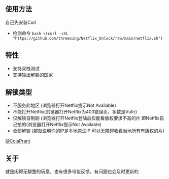 ## 使用方法
自己先安装Curl
- 检测命令 `bash <(curl -sSL "https://github.com/threexing/Netflix_Unlock/raw/main/netflix.sh")`

## 特性
- 支持双栈测试
- 支持输出解锁的国家

## 解锁类型
- 不服务此地区 (浏览器打开Netflix提示Not Available)
- 不能打开Netflix(浏览器打开Netflix为403错误页，多数是Vultr)
- 仅解锁自制剧 (浏览器打开Netflix登陆后仅能看版权要求不高的片 即Netflix自己拍的(浏览器打开Netflix提示Not Available)
- 全部解锁 (那就说明你的IP是本地原生IP 可以无障碍收看当地所有有版权的片)


[@CoiaPrant](https://t.me/CoiaPrant)


## 关于
就是闲得无聊整的玩意，也有很多带佬反馈，有问题也会及时更新的
